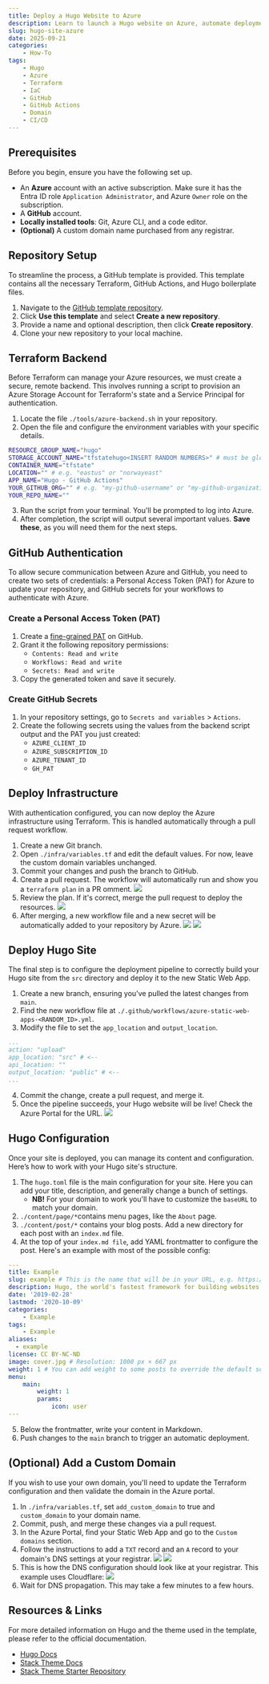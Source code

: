 ```yaml
---
title: Deploy a Hugo Website to Azure
description: Learn to launch a Hugo website on Azure, automate deployments with a CI/CD pipeline using Terraform and GitHub Actions, and configure a custom domain.
slug: hugo-site-azure
date: 2025-09-21
categories:
    - How-To
tags:
    - Hugo
    - Azure
    - Terraform
    - IaC
    - GitHub
    - GitHub Actions
    - Domain
    - CI/CD
---
```


## Prerequisites
Before you begin, ensure you have the following set up.
- An **Azure** account with an active subscription. Make sure it has the Entra ID role `Application Administrator`, and Azure `Owner` role on the subscription.
- A **GitHub** account.
- **Locally installed tools**: Git, Azure CLI, and a code editor.
- **(Optional)** A custom domain name purchased from any registrar.

## Repository Setup
To streamline the process, a GitHub template is provided. This template contains all the necessary Terraform, GitHub Actions, and Hugo boilerplate files.
1. Navigate to the [GitHub template repository](https://github.com/vetlekise/hugo-site-azure-template). 
2. Click **Use this template** and select **Create a new repository**.
3. Provide a name and optional description, then click **Create repository**.
4. Clone your new repository to your local machine.

## Terraform Backend
Before Terraform can manage your Azure resources, we must create a secure, remote backend. This involves running a script to provision an Azure Storage Account for Terraform's state and a Service Principal for authentication.
1. Locate the file `./tools/azure-backend.sh` in your repository.
2. Open the file and configure the environment variables with your specific details.
```bash
RESOURCE_GROUP_NAME="hugo"
STORAGE_ACCOUNT_NAME="tfstatehugo<INSERT RANDOM NUMBERS>" # must be globally unique"
CONTAINER_NAME="tfstate"
LOCATION="" # e.g. "eastus" or "norwayeast"
APP_NAME="Hugo - GitHub Actions"
YOUR_GITHUB_ORG="" # e.g. "my-github-username" or "my-github-organization"
YOUR_REPO_NAME=""
```
3. Run the script from your terminal. You'll be prompted to log into Azure.
4. After completion, the script will output several important values. **Save these**, as you will need them for the next steps.

## GitHub Authentication
To allow secure communication between Azure and GitHub, you need to create two sets of credentials: a Personal Access Token (PAT) for Azure to update your repository, and GitHub secrets for your workflows to authenticate with Azure.

### Create a Personal Access Token (PAT)
1. Create a [fine-grained PAT](https://docs.github.com/en/authentication/keeping-your-account-and-data-secure/managing-your-personal-access-tokens#creating-a-fine-grained-personal-access-token) on GitHub.
2. Grant it the following repository permissions:
    - `Contents: Read and write`
    - `Workflows: Read and write`
    - `Secrets: Read and write`
2. Copy the generated token and save it securely.

### Create GitHub Secrets
1. In your repository settings, go to `Secrets and variables` > `Actions`.
2. Create the following secrets using the values from the backend script output and the PAT you just created:
    - `AZURE_CLIENT_ID`
    - `AZURE_SUBSCRIPTION_ID`
    - `AZURE_TENANT_ID`
    - `GH_PAT`

## Deploy Infrastructure
With authentication configured, you can now deploy the Azure infrastructure using Terraform. This is handled automatically through a pull request workflow.
1. Create a new Git branch.
2. Open `./infra/variables.tf` and edit the default values. For now, leave the custom domain variables unchanged.
3. Commit your changes and push the branch to GitHub.
4. Create a pull request. The workflow will automatically run and show you a `terraform plan` in a PR omment.
![](pr.jpg)
5. Review the plan. If it's correct, merge the pull request to deploy the resources.
![](web-app.jpg)
6. After merging, a new workflow file and a new secret will be automatically added to your repository by Azure.
![](workflow-file.jpg)
![](github-secret.jpg)

## Deploy Hugo Site
The final step is to configure the deployment pipeline to correctly build your Hugo site from the `src` directory and deploy it to the new Static Web App.
1. Create a new branch, ensuring you've pulled the latest changes from `main`.
2. Find the new workflow file at `./.github/workflows/azure-static-web-apps-<RANDOM_ID>.yml`.
3. Modify the file to set the `app_location` and `output_location`.
```yaml
...
action: "upload"
app_location: "src" # <--
api_location: ""
output_location: "public" # <--
...
```
4. Commit the change, create a pull request, and merge it.
5. Once the pipeline succeeds, your Hugo website will be live! Check the Azure Portal for the URL.
![](portal-url.jpg)

## Hugo Configuration
Once your site is deployed, you can manage its content and configuration. Here’s how to work with your Hugo site's structure.
1. The `hugo.toml` file is the main configuration for your site. Here you can add your title, description, and generally change a bunch of settings. 
    - **NB!** For your domain to work you'll have to customize the `baseURL` to match your domain.
2. `./content/page/*`contains menu pages, like the `About` page.
3. `./content/post/*` contains your blog posts. Add a new directory for each post with an `index.md` file.
4. At the top of your `index.md file`, add YAML frontmatter to configure the post. Here's an example with most of the possible config:
```yaml
---
title: Example
slug: example # This is the name that will be in your URL, e.g. https://domain.tld/post/example
description: Hugo, the world's fastest framework for building websites
date: '2019-02-28'
lastmod: '2020-10-09'
categories:
    - Example
tags:
    - Example
aliases:
  - example
license: CC BY-NC-ND
image: cover.jpg # Resolution: 1000 px × 667 px
weight: 1 # You can add weight to some posts to override the default sorting (date descending)
menu:
    main: 
        weight: 1
        params:
            icon: user
---
```
5. Below the frontmatter, write your content in Markdown.
6. Push changes to the `main` branch to trigger an automatic deployment.

## (Optional) Add a Custom Domain
If you wish to use your own domain, you'll need to update the Terraform configuration and then validate the domain in the Azure portal.
1. In `./infra/variables.tf`, set `add_custom_domain` to true and `custom_domain` to your domain name.
2. Commit, push, and merge these changes via a pull request.
3. In the Azure Portal, find your Static Web App and go to the `Custom domains` section.
4. Follow the instructions to add a `TXT` record and an `A` record to your domain's DNS settings at your registrar.
![](a-record-p1.jpg)
![](a-record-p2.jpg)
6. This is how the DNS configuration should look like at your registrar. This example uses Cloudflare:
![](cloudflare-dns.jpg)
7. Wait for DNS propagation. This may take a few minutes to a few hours.

## Resources & Links
For more detailed information on Hugo and the theme used in the template, please refer to the official documentation.
- [Hugo Docs](https://gohugo.io/)
- [Stack Theme Docs](https://stack.jimmycai.com/config/)
- [Stack Theme Starter Repository](https://github.com/CaiJimmy/hugo-theme-stack-starter/)